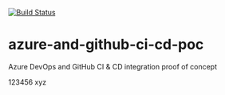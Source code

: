 [![Build Status](https://dev.azure.com/jcsemprit/AZ%20DevOps%20and%20GitHub%20integration/_apis/build/status/sempjc.azure-and-github-ci-cd-poc?branchName=main)](https://dev.azure.com/jcsemprit/AZ%20DevOps%20and%20GitHub%20integration/_build/latest?definitionId=1&branchName=main)

# azure-and-github-ci-cd-poc

Azure DevOps and GitHub CI &amp; CD integration proof of concept

123456
xyz
